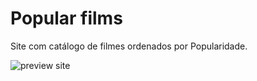 # Popular films
Site com catálogo de filmes ordenados por Popularidade.

![preview site](https://user-images.githubusercontent.com/93009888/177031637-fd919f93-96bf-4711-9a3a-b4a288d38fba.JPG)
